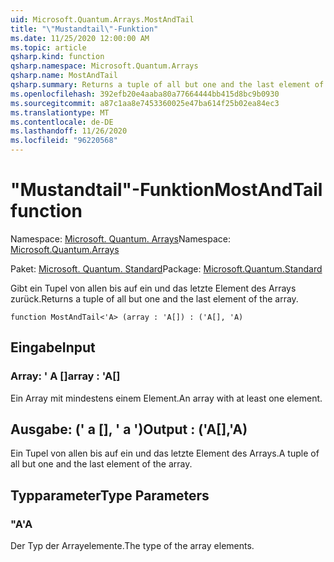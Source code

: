 ```yaml
---
uid: Microsoft.Quantum.Arrays.MostAndTail
title: "\"Mustandtail\"-Funktion"
ms.date: 11/25/2020 12:00:00 AM
ms.topic: article
qsharp.kind: function
qsharp.namespace: Microsoft.Quantum.Arrays
qsharp.name: MostAndTail
qsharp.summary: Returns a tuple of all but one and the last element of the array.
ms.openlocfilehash: 392efb20e4aaba80a77664444bb415d8bc9b0930
ms.sourcegitcommit: a87c1aa8e7453360025e47ba614f25b02ea84ec3
ms.translationtype: MT
ms.contentlocale: de-DE
ms.lasthandoff: 11/26/2020
ms.locfileid: "96220568"
---
```

# <a name="mostandtail-function"></a><span data-ttu-id="20ea5-102">"Mustandtail"-Funktion</span><span class="sxs-lookup"><span data-stu-id="20ea5-102">MostAndTail function</span></span>

<span data-ttu-id="20ea5-103">Namespace: [Microsoft. Quantum. Arrays](xref:Microsoft.Quantum.Arrays)</span><span class="sxs-lookup"><span data-stu-id="20ea5-103">Namespace: [Microsoft.Quantum.Arrays](xref:Microsoft.Quantum.Arrays)</span></span>

<span data-ttu-id="20ea5-104">Paket: [Microsoft. Quantum. Standard](https://nuget.org/packages/Microsoft.Quantum.Standard)</span><span class="sxs-lookup"><span data-stu-id="20ea5-104">Package: [Microsoft.Quantum.Standard](https://nuget.org/packages/Microsoft.Quantum.Standard)</span></span>


<span data-ttu-id="20ea5-105">Gibt ein Tupel von allen bis auf ein und das letzte Element des Arrays zurück.</span><span class="sxs-lookup"><span data-stu-id="20ea5-105">Returns a tuple of all but one and the last element of the array.</span></span>

```qsharp
function MostAndTail<'A> (array : 'A[]) : ('A[], 'A)
```


## <a name="input"></a><span data-ttu-id="20ea5-106">Eingabe</span><span class="sxs-lookup"><span data-stu-id="20ea5-106">Input</span></span>

### <a name="array--a"></a><span data-ttu-id="20ea5-107">Array: ' A []</span><span class="sxs-lookup"><span data-stu-id="20ea5-107">array : 'A[]</span></span>

<span data-ttu-id="20ea5-108">Ein Array mit mindestens einem Element.</span><span class="sxs-lookup"><span data-stu-id="20ea5-108">An array with at least one element.</span></span>



## <a name="output--aa"></a><span data-ttu-id="20ea5-109">Ausgabe: (' a [], ' a ')</span><span class="sxs-lookup"><span data-stu-id="20ea5-109">Output : ('A[],'A)</span></span>

<span data-ttu-id="20ea5-110">Ein Tupel von allen bis auf ein und das letzte Element des Arrays.</span><span class="sxs-lookup"><span data-stu-id="20ea5-110">A tuple of all but one and the last element of the array.</span></span>

## <a name="type-parameters"></a><span data-ttu-id="20ea5-111">Typparameter</span><span class="sxs-lookup"><span data-stu-id="20ea5-111">Type Parameters</span></span>

### <a name="a"></a><span data-ttu-id="20ea5-112">"A</span><span class="sxs-lookup"><span data-stu-id="20ea5-112">'A</span></span>

<span data-ttu-id="20ea5-113">Der Typ der Arrayelemente.</span><span class="sxs-lookup"><span data-stu-id="20ea5-113">The type of the array elements.</span></span>